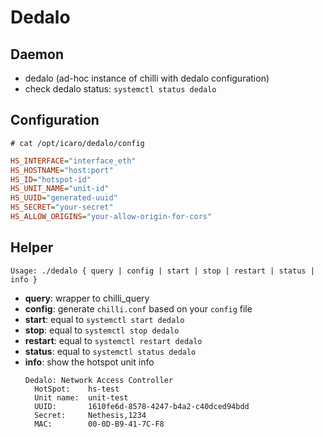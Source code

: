# Dedalo

## Daemon
- dedalo (ad-hoc instance of chilli with dedalo configuration)
- check dedalo status: `systemctl status dedalo`

## Configuration
`# cat /opt/icaro/dedalo/config`
```ini
HS_INTERFACE="interface_eth"
HS_HOSTNAME="host:port"
HS_ID="hotspot-id"
HS_UNIT_NAME="unit-id"
HS_UUID="generated-uuid"
HS_SECRET="your-secret"
HS_ALLOW_ORIGINS="your-allow-origin-for-cors"
```

## Helper
`Usage: ./dedalo { query | config | start | stop | restart | status | info }`
- **query**: wrapper to chilli_query
- **config**: generate `chilli.conf` based on your `config` file
- **start**: equal to `systemctl start dedalo`
- **stop**: equal to `systemctl stop dedalo`
- **restart**: equal to `systemctl restart dedalo`
- **status**: equal to `systemctl status dedalo`
- **info**: show the hotspot unit info
  ```
  Dedalo: Network Access Controller
    HotSpot:    hs-test
    Unit name:  unit-test
    UUID:       1610fe6d-8578-4247-b4a2-c40dced94bdd
    Secret:     Nethesis,1234
    MAC:        00-0D-B9-41-7C-F8
  ```
